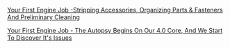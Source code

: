 [Your First Engine Job -Stripping Accessories, Organizing Parts & Fasteners And Preliminary Cleaning](https://youtu.be/OIY0FjaxQ1o)

[Your First Engine Job - The Autopsy Begins On Our 4.0 Core, And We Start To Discover It's Issues](https://youtu.be/jL0G1nAfNo4)
